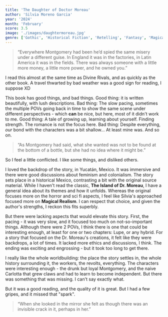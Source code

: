 ```yaml
---
title: 'The Daughter of Doctor Moreau'
author: 'Silvia Moreno Garcia'
year: '2024'
month: 'February'
score: 3.5
image: './images/daughtermoreau.jpg'
genre: ['Gothic', 'Historical Fiction', 'Retelling', 'Fantasy', 'Magical Realism']
---
```


> “Everywhere Montgomery had been he’d spied the same misery under a different guise. In England it was in the factories, in Latin America it was in the fields. There was always someone with a little more money, a little more power, and he owned you.”

I read this almost at the same time as Divine Rivals, and as quickly as the other book. A travel thwarted by bad weather was a good sign for reading, I suppose XD

This book has good things, and bad things. Good thing: it is written beautifully, with lush descriptions. Bad thing: The slow pacing, sometimes the multiple POVs going back in time to show the same scene under different perspectives - which **can** be nice, but here, most of it didn't work to me. Good thing: A tale of growing up, learning about yourself. Finding strength. The romance is not the focus here. Bad thing: Despite everything, _our_ bond with the characters was a bit shallow... At least mine was. And so on.

> “As Montgomery had said, what she wanted was not to be found at the bottom of a bottle, but she had no idea where it might be.”

So I feel a little conflicted. I like some things, and disliked others.

I loved the backdrop of the story, in Yucatán, Mexico. It was immersive and there were good discussions about feminism and colonialism. The story sets place in a historical Mexico, contrasting a bit with the original source material. While I haven't read the classic, **The Island of Dr. Moreau**, I have a general idea about its themes and how it unfolds. Whereas the original focuses more on the horror and sci fi aspects, I feel like Silvia's approached focused more on **Magical Realism**. I can respect that choice, and given the author's strengths, I reckon this fits superbly.

But there were lacking aspects that would elevate this story. First, the pacing - it was very slow, and it focused too much on not-so-important things. Although there were 2 POVs, I think there is one that could be interesting enough, at least for one or two chapters: Lupe, or any hybrid. For a story that focused on the Dr. Moreau's creations, it felt like they were backdrops, a lot of times. It lacked more ethics and discussions, I think. The ending was exciting and engrossing - but it took too long to get there.

I really like the whole worldbuilding: the place the story settles in, the whole history surrounding it, the workers, the revolts, everything. The characters were interesting enough - the drunk but loyal Montgomery, and the naive Carlotta that grew claws and had to learn to become independent. But there was something that was missing. I can't say exactly what.

But it was a good reading, and the quality of it is great. But I had a few gripes, and it missed that "spark".

> “When she looked in the mirror she felt as though there was an invisible crack in it, perhaps in her.”

